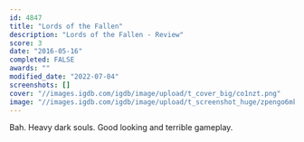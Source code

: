```yaml
---
id: 4847
title: "Lords of the Fallen"
description: "Lords of the Fallen - Review"
score: 3
date: "2016-05-16"
completed: FALSE
awards: ""
modified_date: "2022-07-04"
screenshots: []
cover: "//images.igdb.com/igdb/image/upload/t_cover_big/co1nzt.png"
image: "//images.igdb.com/igdb/image/upload/t_screenshot_huge/zpengo6mkmz5shyocukf.jpg"
---
```

Bah. Heavy dark souls. Good looking and terrible gameplay.